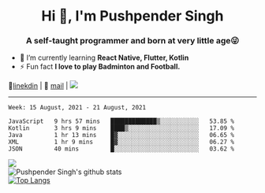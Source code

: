 <h1 align="center">Hi 👋, I'm Pushpender Singh</h1>
<h3 align="center">A self-taught programmer and born at very little age😜</h3>

- 🌱 I’m currently learning **React Native, Flutter, Kotlin**
- ⚡ Fun fact **I love to play Badminton and Football.**

👔[linekdin](https://www.linkedin.com/in/pushpender-singh-240061202/) | 📧 [mail](mailto:pushpendersingh694@gmail.com) | ![](https://komarev.com/ghpvc/?username=pushpender-singh-ap&color=blue)


---

<!--START_SECTION:waka-->
```text
Week: 15 August, 2021 - 21 August, 2021

JavaScript   9 hrs 57 mins   █████████████▒░░░░░░░░░░░   53.85 % 
Kotlin       3 hrs 9 mins    ████▒░░░░░░░░░░░░░░░░░░░░   17.09 % 
Java         1 hr 13 mins    █▓░░░░░░░░░░░░░░░░░░░░░░░   06.65 % 
XML          1 hr 9 mins     █▓░░░░░░░░░░░░░░░░░░░░░░░   06.27 % 
JSON         40 mins         █░░░░░░░░░░░░░░░░░░░░░░░░   03.62 % 
```
<!--END_SECTION:waka-->

<img align="left" src="https://github-readme-streak-stats.herokuapp.com/?user=pushpender-singh-ap&theme=dark" /></br>
![Pushpender Singh's github stats](https://github-readme-stats.vercel.app/api?username=pushpender-singh-ap&show_icons=true&theme=radical&count_private=true)</br>
[![Top Langs](https://github-readme-stats.vercel.app/api/top-langs/?username=pushpender-singh-ap&theme=radical)](https://github.com/pushpender-singh-ap/github-readme-stats)
